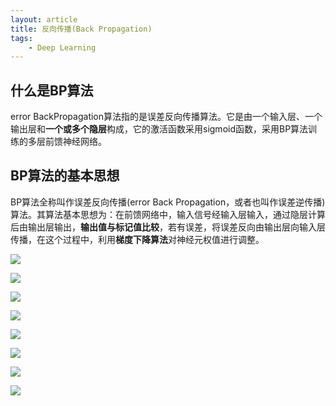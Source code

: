 ```yaml
---
layout: article
title: 反向传播(Back Propagation)
tags:
    - Deep Learning
---
```


## 什么是BP算法

error BackPropagation算法指的是误差反向传播算法。它是由一个输入层、一个输出层和**一个或多个隐层**构成，它的激活函数采用sigmoid函数，采用BP算法训练的多层前馈神经网络。

## BP算法的基本思想

BP算法全称叫作误差反向传播(error Back Propagation，或者也叫作误差逆传播)算法。其算法基本思想为：在前馈网络中，输入信号经输入层输入，通过隐层计算后由输出层输出，**输出值与标记值比较**，若有误差，将误差反向由输出层向输入层传播，在这个过程中，利用**梯度下降算法**对神经元权值进行调整。

<!--more-->

![](http://39.106.118.77/wp-content/uploads/2019/08/2019-08-01-155557.png)

![](http://39.106.118.77/wp-content/uploads/2019/08/2019-08-01-155743.png)

![](http://39.106.118.77/wp-content/uploads/2019/08/2019-08-01-155847.png)

![](http://39.106.118.77/wp-content/uploads/2019/08/2019-08-01-160001.png)

![](http://39.106.118.77/wp-content/uploads/2019/08/2019-08-01-160043.png)

![](http://39.106.118.77/wp-content/uploads/2019/08/2019-08-01-160117.png)

![](http://39.106.118.77/wp-content/uploads/2019/08/2019-08-01-160155.png)

![](http://39.106.118.77/wp-content/uploads/2019/08/2019-08-01-160232.png)